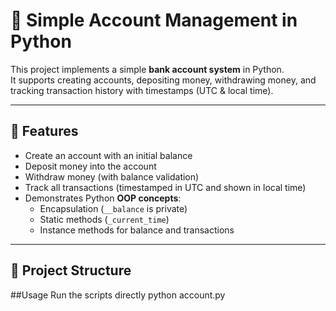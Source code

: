 # 🏦 Simple Account Management in Python

This project implements a simple **bank account system** in Python.  
It supports creating accounts, depositing money, withdrawing money, and tracking transaction history with timestamps (UTC & local time).

---

## 🚀 Features
- Create an account with an initial balance  
- Deposit money into the account  
- Withdraw money (with balance validation)  
- Track all transactions (timestamped in UTC and shown in local time)  
- Demonstrates Python **OOP concepts**:
  - Encapsulation (`__balance` is private)  
  - Static methods (`_current_time`)  
  - Instance methods for balance and transactions  

---

## 📂 Project Structure

##Usage
Run the scripts directly
python account.py

